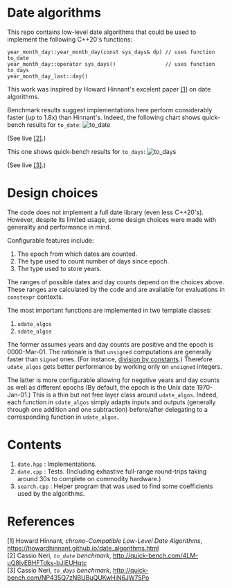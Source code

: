 # Date algorithms

This repo contains low-level date algorithms that could be used to implement the following C++20's
functions:

    year_month_day::year_month_day(const sys_days& dp) // uses function to_date
    year_month_day::operator sys_days()                // uses function to_days
    year_month_day_last::day()

This work was inspired by Howard Hinnant's excelent paper [[1]](https://howardhinnant.github.io/date_algorithms.html)
on date algorithms.

Benchmark results suggest implementations here perform considerably faster (up to 1.8x) than Hinnant's. Indeed, the following chart shows quick-bench results for `to_date`:
![to_date](https://github.com/cassioneri/dates/blob/master/to_date.png)

(See live [[2]](http://quick-bench.com/4LM-uQ8lvEBHFTdks-bJiEUHqtc).)

This one shows quick-bench results for `to_days`:
![to_days](https://github.com/cassioneri/dates/blob/master/to_days.png)

(See live [[3]](http://quick-bench.com/NP435Q7zNBUBuQUKwHiN6JW75Po).)

# Design choices

The code does not implement a full date library (even less C++20's). However, despite its limited
usage, some design choices were made with generality and performance in mind.

Configurable features include:

1. The epoch from which dates are counted.
2. The type used to count number of days since epoch.
3. The type used to store years.

The ranges of possible dates and day counts depend on the choices above. These ranges are calculated
by the code and are available for evaluations in `constexpr` contexts.

The most important functions are implemented in two template classes:

1. `udate_algos`
2. `sdate_algos`

The former assumes years and day counts are positive and the epoch is 0000-Mar-01. The rationale is
that `unsigned` computations are generally faster than `signed` ones. (For instance, [division by
constants](https://godbolt.org/z/4JxB4J).) Therefore `udate_algos` gets better performance by working only on
`unsigned` integers.

The latter is more configurable allowing for negative years and day counts as well as different
epochs (By default, the epoch is the Unix date 1970-Jan-01.) This is a thin but not free layer
class around `udate_algos`. Indeed, each function in `sdate_algos` simply adapts inputs and outputs
(generally through one addition and one subtraction) before/after delegating to a corresponding
function in `udate_algos`.

# Contents

1. `date.hpp`   : Implementations.
2. `date.cpp`   : Tests. (Including exhastive full-range round-trips taking around 30s to complete
on commodity hardware.)
3. `search.cpp` : Helper program that was used to find some coefficients used by the algorithms.

# References

[1] Howard Hinnant, *chrono-Compatible Low-Level Date Algorithms*, https://howardhinnant.github.io/date_algorithms.html<br>
[2] Cassio Neri, *`to_date` benchmark*, http://quick-bench.com/4LM-uQ8lvEBHFTdks-bJiEUHqtc<br>
[3] Cassio Neri, *`to_days` benchmark*, http://quick-bench.com/NP435Q7zNBUBuQUKwHiN6JW75Po<br>
